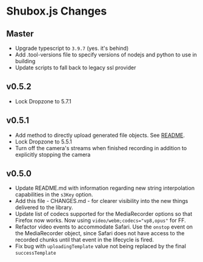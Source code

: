 Shubox.js Changes
=================

Master
------

* Upgrade typescript to `3.9.7` (yes. it's behind)
* Add .tool-versions file to specify versions of nodejs and python to use in building
* Update scripts to fall back to legacy ssl provider

v0.5.2
------

* Lock Dropzone to 5.7.1

v0.5.1
-------

* Add method to directly upload generated file objects. See [README](https://github.com/shuboxio/shubox.js#uploading-a-file-directly-from-javascript).
* Lock Dropzone to 5.5.1
* Turn off the camera's streams when finished recording in addition to explicitly stopping the camera

v0.5.0
------

* Update README.md with information regarding new string interpolation capabilities in the `s3Key` option.
* Add this file - CHANGES.md - for clearer visibility into the new things delivered to the library.
* Update list of codecs supported for the MediaRecorder options so that Firefox now works. Now using `video/webm;codecs="vp8,opus"` for FF.
* Refactor video events to accommodate Safari. Use the `onstop` event on the MediaRecorder object, since Safari does not have access to the recorded chunks until that event in the lifecycle is fired.
* Fix bug with `uploadingTemplate` value not being replaced by the final `successTemplate`
